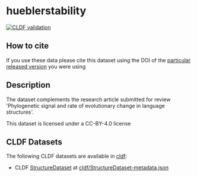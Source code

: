 # hueblerstability

[![CLDF validation](https://github.com/cldf-datasets/hueblerstability/workflows/CLDF-validation/badge.svg)](https://github.com/cldf-datasets/hueblerstability/actions?query=workflow%3ACLDF-validation)

## How to cite

If you use these data please cite
this dataset using the DOI of the [particular released version](../../releases/) you were using

## Description


The dataset complements the research article submitted for review 'Phylogenetic signal and rate of evolutionary change in language structures'.

This dataset is licensed under a CC-BY-4.0 license


## CLDF Datasets

The following CLDF datasets are available in [cldf](cldf):

- CLDF [StructureDataset](https://github.com/cldf/cldf/tree/master/modules/StructureDataset) at [cldf/StructureDataset-metadata.json](cldf/StructureDataset-metadata.json)